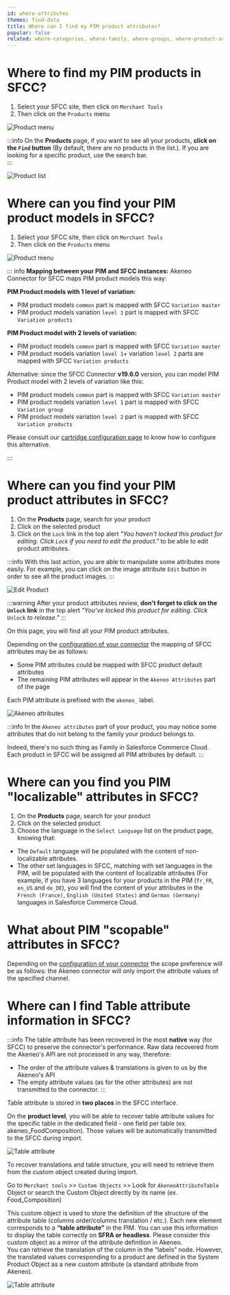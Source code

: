 ```yaml
---
id: where-attributes
themes: find-data
title: Where can I find my PIM product attributes?
popular: false
related: where-categories, where-family, where-groups, where-product-association, where-reference-entities
---
```


# Where to find my PIM products in SFCC?

1. Select your SFCC site, then click on `Merchant Tools`
2. Then click on the `Products` menu

![Product menu](../img/sfcc-where-products.png)

:::info
On the **Products** page, if you want to see all your products, **click on the `Find` button** (By default, there are no products in the list.).
If you are looking for a specific product, use the search bar.  
:::

![Product list](../img/sfcc-where-products-list.png)

# Where can you find your PIM product models in SFCC?

1. Select your SFCC site, then click on `Merchant Tools`
2. Then click on the `Products` menu

![Product menu](../img/sfcc-where-products.png)

::: info
**Mapping between your PIM and SFCC instances:**
Akeneo Connector for SFCC maps PIM product models this way:

**PIM Product models with 1 level of variation:**
- PIM product models `common` part is mapped with SFCC `Variation master`
- PIM product models variation `level 1` part is mapped with SFCC `Variation products`

**PIM Product model with 2 levels of variation:**
- PIM product models `common` part is mapped with SFCC `Variation master`
- PIM product models variation `level 1`+ variation `level 2` parts are mapped with SFCC `Variation products`

Alternative: since the SFCC Connector **v19.6.0** version, you can model PIM Product model with 2 levels of variation like this:
- PIM product models `common` part is mapped with SFCC `Variation master`
- PIM product models variation `level 1` part is mapped with SFCC `Variation group`
- PIM product models variation `level 2` part is mapped with SFCC `Variation products`

Please consult our [cartridge configuration page](06-mapping-configuration.html) to know how to configure this alternative.

:::

# Where can you find your PIM product attributes in SFCC?

1. On the **Products** page, search for your product
2. Click on the selected product
3. Click on the `Lock` link in the top alert *"You haven't locked this product for editing. Click `Lock` if you need to edit the product."* to be able to edit product attributes.

:::info
With this last action, you are able to manipulate some attributes more easily. For example, you can click on the image attribute `Edit` button in order to see all the product images.
:::

![Edit Product](../img/sfcc-where-edit-product.png)

:::warning
After your product attributes review, **don't forget to click on the `Unlock` link** in the top alert *"You've locked this product for editing. Click* `Unlock` *to release."*
:::

On this page, you will find all your PIM product attributes.

Depending on the [configuration of your connector](06-mapping-configuration.html) the mapping of SFCC attributes may be as follows:
- Some PIM attributes could be mapped with SFCC product default attributes
- The remaining PIM attributes will appear in the `Akeneo Attributes` part of the page

Each PIM attribute is prefixed with the ``akeneo_`` label.

![Akeneo attributes](../img/sfcc-akeneo-attributes.png)

:::info
In the `Akeneo attributes` part of your product, you may notice some attributes that do not belong to the family your product belongs to.

Indeed, there's no such thing as Family in Salesforce Commerce Cloud. Each product in SFCC will be assigned all PIM attributes by default.
:::

# Where can you find you PIM "localizable" attributes in SFCC?

1. On the **Products** page, search for your product
2. Click on the selected product
3. Choose the language in the `Select Language` list on the product page, knowing that:
- The `Default` language will be populated with the content of non-localizable attributes.
- The other set languages in SFCC, matching with set languages in the PIM, will be populated with the content of localizable attributes (For example, if you have 3 languages for your products in the PIM (`fr_FR`, `en_US` and `de_DE`), you will find the content of your attributes in the `French (France)`, `English (United States)` and `German (Germany)` languages in Salesforce Commerce Cloud.

# What about PIM "scopable" attributes in SFCC?

Depending on the [configuration of your connector](03-products-filter-configuration.html) the scope preference will be as follows: the Akeneo connector will only import the attribute values of the specified channel.

# Where can I find Table attribute information in SFCC?

:::info
The table attribute has been recovered in the most **native** way (for SFCC) to preserve the connector's performance.
Raw data recovered from the Akeneo's API are not processed in any way, therefore:
- The order of the attribute values & translations is given to us by the Akeneo's API
- The empty attribute values (as for the other attributes) are not transmitted to the connector.
:::

Table attribute is stored in **two places** in the SFCC interface.

On the **product level**, you will be able to recover table attribute values for the specific table in the dedicated field - one field per table (ex. akeneo_FoodComposition).
Those values will be automatically transmitted to the SFCC during import.

![Table attribute](../img/Table-attribute1.png)

To recover translations and table structure, you will need to retrieve them from the custom object created during import.

Go to `Merchant tools` >> `Custom Objects` >> Look for `AkeneoAttributeTable` Object or search the Custom Object directly by its name (ex. Food_Composition)

This custom object is used to store the definition of the structure of the attribute table (columns order/columns translation / etc.). Each new element corresponds to a **“table attribute”** in the PIM. You can use this information to display the table correctly on **SFRA or headless**. Please consider this custom object as a mirror of the attribute definition in Akeneo.        
You can retrieve the translation of the column in the “labels” node. However, the translated values corresponding to a product are defined in the System Product Object as a new custom attribute (a standard attribute from Akeneo).

![Table attribute](../img/Table-attribute2.png)
